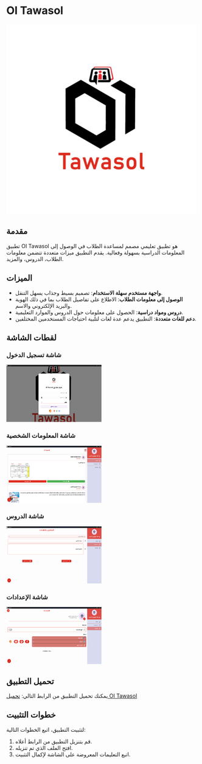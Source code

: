 # OI Tawasol

![Logo](https://github.com/AbdalluhEssam/OI-Tawasol-Desktop/raw/main/logo.png)

## مقدمة
تطبيق OI Tawasol هو تطبيق تعليمي مصمم لمساعدة الطلاب في الوصول إلى المعلومات الدراسية بسهولة وفعالية. يقدم التطبيق ميزات متعددة تتضمن معلومات الطلاب، الدروس، والمزيد.

## الميزات
- **واجهة مستخدم سهلة الاستخدام**: تصميم بسيط وجذاب يسهل التنقل.
- **الوصول إلى معلومات الطلاب**: الاطلاع على تفاصيل الطلاب بما في ذلك الهوية والبريد الإلكتروني والاسم.
- **دروس ومواد دراسية**: الحصول على معلومات حول الدروس والموارد التعليمية.
- **دعم للغات متعددة**: التطبيق يدعم عدة لغات لتلبية احتياجات المستخدمين المختلفين.

## لقطات الشاشة

### شاشة تسجيل الدخول
<img src="https://github.com/AbdalluhEssam/OI-Tawasol-Desktop/raw/main/screenshot1.png" width="250" height="150" alt="Screenshot 1">

### شاشة المعلومات الشخصية
<img src="https://github.com/AbdalluhEssam/OI-Tawasol-Desktop/raw/main/screenshot2.png" width="250" height="150" alt="Screenshot 2">

### شاشة الدروس
<img src="https://github.com/AbdalluhEssam/OI-Tawasol-Desktop/raw/main/screenshot3.png" width="250" height="150" alt="Screenshot 3">

### شاشة الإعدادات
<img src="https://github.com/AbdalluhEssam/OI-Tawasol-Desktop/raw/main/screenshot4.png" width="250" height="150" alt="Screenshot 4">

## تحميل التطبيق
يمكنك تحميل التطبيق من الرابط التالي:
[تحميل OI Tawasol](https://github.com/AbdalluhEssam/OI-Tawasol-Desktop/raw/main/OI_Tawasol.exe)

## خطوات التثبيت
لتثبيت التطبيق، اتبع الخطوات التالية:

1. قم بتنزيل التطبيق من الرابط أعلاه.
2. افتح الملف الذي تم تنزيله.
3. اتبع التعليمات المعروضة على الشاشة لإكمال التثبيت.
